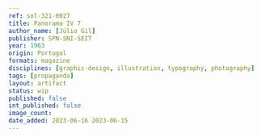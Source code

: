 ```yaml
---
ref: sol-321-0027
title: Panorama IV 7
author_name: [Júlio Gil]
publisher: SPN-SNI-SEIT
year: 1963
origin: Portugal
formats: magazine
disciplines: [graphic-design, illustration, typography, photography]
tags: [propaganda]
layout: artifact
status: wip
published: false
int_published: false
image_count:
date_added: 2023-06-16 2023-06-15
---
```

